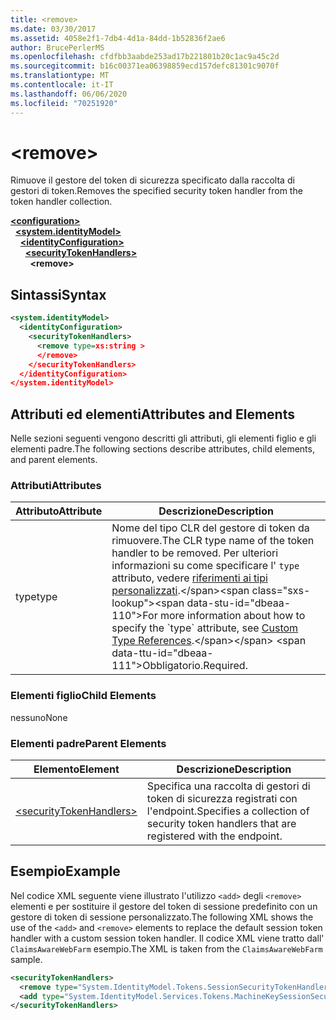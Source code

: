 ```yaml
---
title: <remove>
ms.date: 03/30/2017
ms.assetid: 4058e2f1-7db4-4d1a-84dd-1b52836f2ae6
author: BrucePerlerMS
ms.openlocfilehash: cfdfbb3aabde253ad17b221801b20c1ac9a45c2d
ms.sourcegitcommit: b16c00371ea06398859ecd157defc81301c9070f
ms.translationtype: MT
ms.contentlocale: it-IT
ms.lasthandoff: 06/06/2020
ms.locfileid: "70251920"
---
```

# \<remove>
<span data-ttu-id="dbeaa-101">Rimuove il gestore del token di sicurezza specificato dalla raccolta di gestori di token.</span><span class="sxs-lookup"><span data-stu-id="dbeaa-101">Removes the specified security token handler from the token handler collection.</span></span>  
  
[**\<configuration>**](../configuration-element.md)\
&nbsp;&nbsp;[**\<system.identityModel>**](system-identitymodel.md)\
&nbsp;&nbsp;&nbsp;&nbsp;[**\<identityConfiguration>**](identityconfiguration.md)\
&nbsp;&nbsp;&nbsp;&nbsp;&nbsp;&nbsp;[**\<securityTokenHandlers>**](securitytokenhandlers.md)\
&nbsp;&nbsp;&nbsp;&nbsp;&nbsp;&nbsp;&nbsp;&nbsp;**\<remove>**  
  
## <a name="syntax"></a><span data-ttu-id="dbeaa-102">Sintassi</span><span class="sxs-lookup"><span data-stu-id="dbeaa-102">Syntax</span></span>  
  
```xml  
<system.identityModel>  
  <identityConfiguration>  
    <securityTokenHandlers>  
      <remove type=xs:string >  
      </remove>  
    </securityTokenHandlers>  
  </identityConfiguration>  
</system.identityModel>  
```  
  
## <a name="attributes-and-elements"></a><span data-ttu-id="dbeaa-103">Attributi ed elementi</span><span class="sxs-lookup"><span data-stu-id="dbeaa-103">Attributes and Elements</span></span>  
 <span data-ttu-id="dbeaa-104">Nelle sezioni seguenti vengono descritti gli attributi, gli elementi figlio e gli elementi padre.</span><span class="sxs-lookup"><span data-stu-id="dbeaa-104">The following sections describe attributes, child elements, and parent elements.</span></span>  
  
### <a name="attributes"></a><span data-ttu-id="dbeaa-105">Attributi</span><span class="sxs-lookup"><span data-stu-id="dbeaa-105">Attributes</span></span>  
  
|<span data-ttu-id="dbeaa-106">Attributo</span><span class="sxs-lookup"><span data-stu-id="dbeaa-106">Attribute</span></span>|<span data-ttu-id="dbeaa-107">Descrizione</span><span class="sxs-lookup"><span data-stu-id="dbeaa-107">Description</span></span>|  
|---------------|-----------------|  
|<span data-ttu-id="dbeaa-108">type</span><span class="sxs-lookup"><span data-stu-id="dbeaa-108">type</span></span>|<span data-ttu-id="dbeaa-109">Nome del tipo CLR del gestore di token da rimuovere.</span><span class="sxs-lookup"><span data-stu-id="dbeaa-109">The CLR type name of the token handler to be removed.</span></span> <span data-ttu-id="dbeaa-110">Per ulteriori informazioni su come specificare l' `type` attributo, vedere [riferimenti ai tipi personalizzati](https://docs.microsoft.com/previous-versions/windows-identity-foundation/gg638728(v=msdn.10)#custom-type-references).</span><span class="sxs-lookup"><span data-stu-id="dbeaa-110">For more information about how to specify the `type` attribute, see [Custom Type References](https://docs.microsoft.com/previous-versions/windows-identity-foundation/gg638728(v=msdn.10)#custom-type-references).</span></span> <span data-ttu-id="dbeaa-111">Obbligatorio.</span><span class="sxs-lookup"><span data-stu-id="dbeaa-111">Required.</span></span>|  
  
### <a name="child-elements"></a><span data-ttu-id="dbeaa-112">Elementi figlio</span><span class="sxs-lookup"><span data-stu-id="dbeaa-112">Child Elements</span></span>  
 <span data-ttu-id="dbeaa-113">nessuno</span><span class="sxs-lookup"><span data-stu-id="dbeaa-113">None</span></span>  
  
### <a name="parent-elements"></a><span data-ttu-id="dbeaa-114">Elementi padre</span><span class="sxs-lookup"><span data-stu-id="dbeaa-114">Parent Elements</span></span>  
  
|<span data-ttu-id="dbeaa-115">Elemento</span><span class="sxs-lookup"><span data-stu-id="dbeaa-115">Element</span></span>|<span data-ttu-id="dbeaa-116">Descrizione</span><span class="sxs-lookup"><span data-stu-id="dbeaa-116">Description</span></span>|  
|-------------|-----------------|  
|[\<securityTokenHandlers>](securitytokenhandlers.md)|<span data-ttu-id="dbeaa-117">Specifica una raccolta di gestori di token di sicurezza registrati con l'endpoint.</span><span class="sxs-lookup"><span data-stu-id="dbeaa-117">Specifies a collection of security token handlers that are registered with the endpoint.</span></span>|  
  
## <a name="example"></a><span data-ttu-id="dbeaa-118">Esempio</span><span class="sxs-lookup"><span data-stu-id="dbeaa-118">Example</span></span>  
 <span data-ttu-id="dbeaa-119">Nel codice XML seguente viene illustrato l'utilizzo `<add>` degli `<remove>` elementi e per sostituire il gestore del token di sessione predefinito con un gestore di token di sessione personalizzato.</span><span class="sxs-lookup"><span data-stu-id="dbeaa-119">The following XML shows the use of the `<add>` and `<remove>` elements to replace the default session token handler with a custom session token handler.</span></span> <span data-ttu-id="dbeaa-120">Il codice XML viene tratto dall' `ClaimsAwareWebFarm` esempio.</span><span class="sxs-lookup"><span data-stu-id="dbeaa-120">The XML is taken from the `ClaimsAwareWebFarm` sample.</span></span>  
  
```xml  
<securityTokenHandlers>  
  <remove type="System.IdentityModel.Tokens.SessionSecurityTokenHandler, System.IdentityModel, Version=4.0.0.0, Culture=neutral, PublicKeyToken=b77a5c561934e089" />  
  <add type="System.IdentityModel.Services.Tokens.MachineKeySessionSecurityTokenHandler, System.IdentityModel.Services, Version=4.0.0.0, Culture=neutral, PublicKeyToken=b77a5c561934e089" />  
</securityTokenHandlers>  
```
